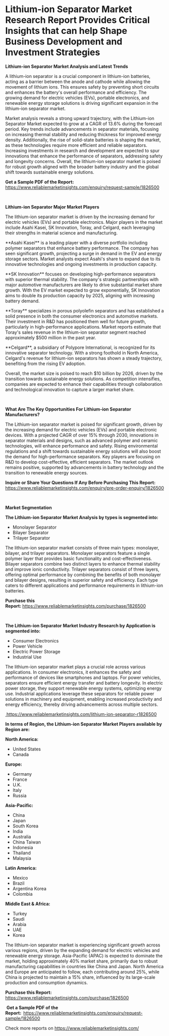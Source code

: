 <p><h1>Lithium-ion Separator Market Research Report Provides Critical Insights that can help Shape Business Development and Investment Strategies</h1></p><p><strong>Lithium-ion Separator Market Analysis and Latest Trends</strong></p>
<p><p>A lithium-ion separator is a crucial component in lithium-ion batteries, acting as a barrier between the anode and cathode while allowing the movement of lithium ions. This ensures safety by preventing short circuits and enhances the battery's overall performance and efficiency. The growing demand for electric vehicles (EVs), portable electronics, and renewable energy storage solutions is driving significant expansion in the lithium-ion separator market.</p><p>Market analysis reveals a strong upward trajectory, with the Lithium-ion Separator Market expected to grow at a CAGR of 13.6% during the forecast period. Key trends include advancements in separator materials, focusing on increasing thermal stability and reducing thickness for improved energy density. Additionally, the rise of solid-state batteries is shaping the market, as these technologies require more efficient and reliable separators. Increasing investments in research and development are expected to spur innovations that enhance the performance of separators, addressing safety and longevity concerns. Overall, the lithium-ion separator market is poised for robust growth aligned with the broader battery industry and the global shift towards sustainable energy solutions.</p></p>
<p><strong>Get a Sample PDF of the Report:&nbsp;</strong> <a href="https://www.reliablemarketinsights.com/enquiry/request-sample/1826500?utm_campaign=1937&utm_medium=2&utm_source=Github&utm_content=ia&utm_term=03022025&utm_id=lithium-ion-separator">https://www.reliablemarketinsights.com/enquiry/request-sample/1826500</a></p>
<p>&nbsp;</p>
<p><strong>Lithium-ion Separator Major Market Players</strong></p>
<p><p>The lithium-ion separator market is driven by the increasing demand for electric vehicles (EVs) and portable electronics. Major players in the market include Asahi Kasei, SK Innovation, Toray, and Celgard, each leveraging their strengths in material science and manufacturing.</p><p>**Asahi Kasei** is a leading player with a diverse portfolio including polymer separators that enhance battery performance. The company has seen significant growth, projecting a surge in demand in the EV and energy storage sectors. Market analysts expect Asahi's share to expand due to its innovative technologies and ongoing investments in production capacity.</p><p>**SK Innovation** focuses on developing high-performance separators with superior thermal stability. The company's strategic partnerships with major automotive manufacturers are likely to drive substantial market share growth. With the EV market expected to grow exponentially, SK Innovation aims to double its production capacity by 2025, aligning with increasing battery demand.</p><p>**Toray** specializes in porous polyolefin separators and has established a solid presence in both the consumer electronics and automotive markets. Their investment in R&D has positioned them well for future growth, particularly in high-performance applications. Market reports estimate that Toray's sales revenue in the lithium-ion separator segment reached approximately $500 million in the past year.</p><p>**Celgard**, a subsidiary of Polypore International, is recognized for its innovative separator technology. With a strong foothold in North America, Celgard's revenue for lithium-ion separators has shown a steady trajectory, benefiting from the rising EV adoption. </p><p>Overall, the market size is poised to reach $10 billion by 2026, driven by the transition towards sustainable energy solutions. As competition intensifies, companies are expected to enhance their capabilities through collaboration and technological innovation to capture a larger market share.</p></p>
<p>&nbsp;</p>
<p><strong>What Are The Key Opportunities For Lithium-ion Separator Manufacturers?</strong></p>
<p><p>The Lithium-ion separator market is poised for significant growth, driven by the increasing demand for electric vehicles (EVs) and portable electronic devices. With a projected CAGR of over 15% through 2030, innovations in separator materials and designs, such as advanced polymer and ceramic technologies, will enhance performance and safety. Rising environmental regulations and a shift towards sustainable energy solutions will also boost the demand for high-performance separators. Key players are focusing on R&D to develop cost-effective, efficient separators. The market outlook remains positive, supported by advancements in battery technology and the transition to renewable energy sources.</p></p>
<p><strong>Inquire or Share Your Questions If Any Before Purchasing This Report:</strong> <a href="https://www.reliablemarketinsights.com/enquiry/pre-order-enquiry/1826500?utm_campaign=1937&utm_medium=2&utm_source=Github&utm_content=ia&utm_term=03022025&utm_id=lithium-ion-separator">https://www.reliablemarketinsights.com/enquiry/pre-order-enquiry/1826500</a></p>
<p>&nbsp;</p>
<p><strong>Market Segmentation</strong></p>
<p><strong>The Lithium-ion Separator Market Analysis by types is segmented into:</strong></p>
<p><ul><li>Monolayer Separator</li><li>Bilayer Separator</li><li>Trilayer Separator</li></ul></p>
<p><p>The lithium-ion separator market consists of three main types: monolayer, bilayer, and trilayer separators. Monolayer separators feature a single polymer layer that provides basic functionality and cost-effectiveness. Bilayer separators combine two distinct layers to enhance thermal stability and improve ionic conductivity. Trilayer separators consist of three layers, offering optimal performance by combining the benefits of both monolayer and bilayer designs, resulting in superior safety and efficiency. Each type caters to different applications and performance requirements in lithium-ion batteries.</p></p>
<p><strong>Purchase this Report:&nbsp;</strong><a href="https://www.reliablemarketinsights.com/purchase/1826500?utm_campaign=1937&utm_medium=2&utm_source=Github&utm_content=ia&utm_term=03022025&utm_id=lithium-ion-separator">https://www.reliablemarketinsights.com/purchase/1826500</a></p>
<p>&nbsp;</p>
<p><strong>The Lithium-ion Separator Market Industry Research by Application is segmented into:</strong></p>
<p><ul><li>Consumer Electronics</li><li>Power Vehicle</li><li>Electric Power Storage</li><li>Industrial Use</li></ul></p>
<p><p>The lithium-ion separator market plays a crucial role across various applications. In consumer electronics, it enhances the safety and performance of devices like smartphones and laptops. For power vehicles, separators ensure efficient energy transfer and battery longevity. In electric power storage, they support renewable energy systems, optimizing energy use. Industrial applications leverage these separators for reliable power solutions in machinery and equipment, enabling increased productivity and energy efficiency, thereby driving advancements across multiple sectors.</p></p>
<p><a href="https://www.reliablemarketinsights.com/lithium-ion-separator-r1826500?utm_campaign=1937&utm_medium=2&utm_source=Github&utm_content=ia&utm_term=03022025&utm_id=lithium-ion-separator">&nbsp;https://www.reliablemarketinsights.com/lithium-ion-separator-r1826500</a></p>
<p><strong>In terms of Region, the Lithium-ion Separator Market Players available by Region are:</strong></p>
<p>
    <p> <strong> North America: </strong>
        <ul>
            <li>United States</li>
            <li>Canada</li>
        </ul>
        </p> 
    <p> <strong> Europe: </strong>
        <ul>
            <li>Germany</li>
            <li>France</li>
            <li>U.K.</li>
            <li>Italy</li>
            <li>Russia</li>
        </ul>
        </p> 
    <p> <strong> Asia-Pacific: </strong>
        <ul>
            <li>China</li>
            <li>Japan</li>
            <li>South Korea</li>
            <li>India</li>
            <li>Australia</li>
            <li>China Taiwan</li>
            <li>Indonesia</li>
            <li>Thailand</li>
            <li>Malaysia</li>
        </ul>
        </p> 
    <p> <strong> Latin America: </strong>
        <ul>
            <li>Mexico</li>
            <li>Brazil</li>
            <li>Argentina Korea</li>
            <li>Colombia</li>
        </ul>
        </p> 
    <p> <strong> Middle East & Africa: </strong>
        <ul>
            <li>Turkey</li>
            <li>Saudi</li>
            <li>Arabia</li>
            <li>UAE</li>
            <li>Korea</li>
        </ul>
    </p>
    </p>
<p><p>The lithium-ion separator market is experiencing significant growth across various regions, driven by the expanding demand for electric vehicles and renewable energy storage. Asia-Pacific (APAC) is expected to dominate the market, holding approximately 40% market share, primarily due to robust manufacturing capabilities in countries like China and Japan. North America and Europe are anticipated to follow, each contributing around 25%, while China is projected to maintain a 15% share, influenced by its large-scale production and consumption dynamics.</p></p>
<p><strong>Purchase this Report: </strong><a href="https://www.reliablemarketinsights.com/purchase/1826500?utm_campaign=1937&utm_medium=2&utm_source=Github&utm_content=ia&utm_term=03022025&utm_id=lithium-ion-separator">https://www.reliablemarketinsights.com/purchase/1826500</a></p>
<p>&nbsp;<strong>Get a Sample PDF of the Report:&nbsp;&nbsp;</strong><a href="https://www.reliablemarketinsights.com/enquiry/request-sample/1826500?utm_campaign=1937&utm_medium=2&utm_source=Github&utm_content=ia&utm_term=03022025&utm_id=lithium-ion-separator">https://www.reliablemarketinsights.com/enquiry/request-sample/1826500</a></p>
<p><strong></strong></p>
<p>Check more reports on <a href="https://www.reliablemarketinsights.com/?utm_campaign=1937&utm_medium=2&utm_source=Github&utm_content=ia&utm_term=03022025&utm_id=lithium-ion-separator">https://www.reliablemarketinsights.com/</a></p>